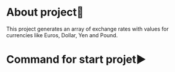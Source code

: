 # About project📝
This project generates an array of exchange rates with values for currencies like Euros, Dollar, Yen and Pound.

# Command for start projet▶️
